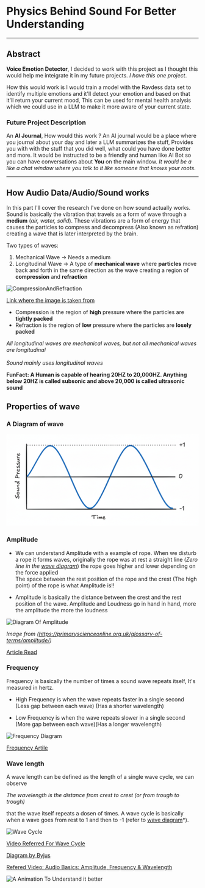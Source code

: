 # Physics Behind Sound For Better Understanding

---

## Abstract
**Voice Emotion Detector**, I decided to work with this project as I thought this would help me inteigrate it in my future projects. *I have this one project*.

How this would work is I would train a model with the Ravdess data set to identify multiple emotions and it'll detect your emotion and based on that it'll return your current mood, This can be used for mental health analysis which we could use in a LLM to make it more aware of your current state.

### Future Project Description
An **AI Journal**, How would this work ? An AI journal would be a place where you journal about your day and later a LLM summarizes the stuff, Provides you with with the stuff that you did well, what could you have done better and more. It would be instructed to be a friendly and human like AI Bot so you can have conversations about **You** on the main window. *It would be a like a chat window where you talk to it like someone that knows your roots*.

---

## How Audio Data/Audio/Sound works

In this part I'll cover the research I've done on how sound actually works.
Sound is basically the vibration that travels as a form of wave through a **medium** (*air, water, solid*). These vibrations are a form of energy that causes the particles to compress and decompress (Also known as refration) creating a wave that is later interpreted by the brain. 

Two types of waves: 
1. Mechanical Wave -> Needs a medium 
2. Longitudinal Wave -> A type of **mechanical wave** where **particles** move back and forth in the same direction as the wave creating a region of **compression** and **refraction**


![CompressionAndRefraction](https://www.soundproofingcompany.com/wp-content/uploads/2018/11/amplitude-e1447285050750.gif)

[Link where the image is taken from](https://www.soundproofingcompany.com/soundproofing_101/what-is-sound)

- Compression is the region of **high** pressure where the particles are **tightly packed**
- Refraction is the region of **low** pressure where the particles are **losely packed**

*All longitudinal waves are mechanical waves, but not all mechanical waves are longitudinal <br><br>*
*Sound mainly uses longitudinal waves*

**FunFact: A Human is capable of hearing 20HZ to 20,000HZ. Anything below 20HZ is called subsonic and above 20,000 is called ultrasonic sound**

## Properties of wave

### A Diagram of wave

![SoundWaveDiagram](Images/SoundWaveDiagram.png)

### Amplitude

- We can understand Amplitude with a example of rope.
When we disturb a rope it forms waves, originally the rope was at rest a straight line (*Zero line in the [wave diagram](#a-diagram-of-wave)*) the rope goes higher and lower depending on the force applied <br> The space between the rest position of the rope and the crest (The high point) of the rope is what Amplitude is!!



- Amplitude is basically the distance between the crest and the rest position of the wave. Amplitude and Loudness go in hand in hand, more the amplitude the more the loudness

![Diagram Of Amplitude](https://i0.wp.com/primaryscienceonline.org.uk/wp-content/uploads/2021/08/Amplitude.jpg?w=960&ssl=1)

*Image from (https://primaryscienceonline.org.uk/glossary-of-terms/amplitude/)*

[Article Read](https://www.physicsclassroom.com/class/waves/lesson-2/the-anatomy-of-a-wave)

### Frequency

Frequency is basically the number of times a sound wave repeats itself, It's measured in hertz.

- High Frequency is when the wave repeats faster in a single second (Less gap between each wave) (Has a shorter wavelength)

- Low Frequency is when the wave repeats slower in a single second (More gap between each wave)(Has a longer wavelength)

![Frequency Diagram](https://i0.wp.com/silvergravy.com/wp-content/uploads/2012/04/high_low_freq2.jpg)

[Frequency Artile](https://uvicaudio.wordpress.com/2014/10/29/frequency-filtering/)



### Wave length



A wave length can be defined as the length of a single wave cycle, we can observe 

*The wavelength is the distance from crest to crest (or from trough to trough)*

that the wave itself repeats a dosen of times. A wave cycle is basically when a wave goes from rest to 1 and then to -1 (refer to [wave diagram](#a-diagram-of-wave)*).

![Wave Cycle](https://cdn1.byjus.com/wp-content/uploads/2020/07/Characteristics-Of-Sound-Waves-Amplitude-Frequency-Wavelength-And-Timbre-1.png)

[Video Referred For Wave Cycle](https://youtu.be/m_Uz1rGo5l4)

[Diagram by Byjus](https://byjus.com/physics/characteristics-of-sound-wavesamplitude/)


[Refered Video: Audio Basics: Amplitude, Frequency & Wavelength](https://youtu.be/oswC6HiqHjM)


![A Animation To Understand it better](https://www.tremblingsandwarblings.com/wp-content/uploads/2017/03/planewave_modified_todouble1.gif)

